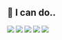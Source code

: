 ## 👀 I can do..
<img src="https://img.shields.io/badge/Python-3776AB?style=for-the-badge&logo=Python&logoColor=white"> <img src="https://img.shields.io/badge/Java-ED8B00?style=for-the-badge&logo=openjdk&logoColor=white"> <img src="https://img.shields.io/badge/JSON-000000?style=for-the-badge&logo=json&logoColor=white"> <img src="https://img.shields.io/badge/-C%23-9b4993?logo=Csharp&style=for-the-badge&logoColor=white&logo=sharp"> <img src="https://img.shields.io/badge/MongoDB-47A248?style=for-the-badge&logo=mongodb&logoColor=white">

